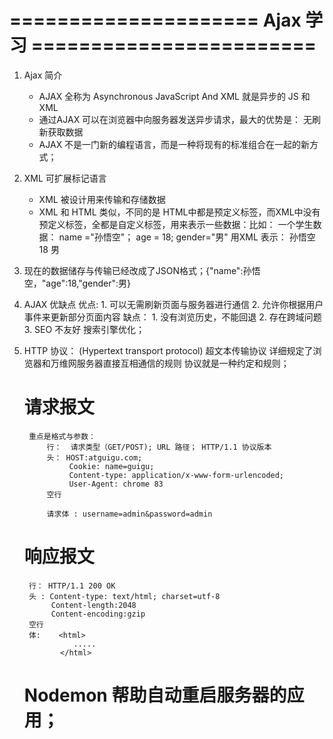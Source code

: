 #  ===================== Ajax 学习 ========================
1. Ajax 简介
    - AJAX 全称为 Asynchronous JavaScript And XML 就是异步的 JS 和 XML
    - 通过AJAX 可以在浏览器中向服务器发送异步请求，最大的优势是： 无刷新获取数据
    - AJAX 不是一门新的编程语言，而是一种将现有的标准组合在一起的新方式；
2. XML 可扩展标记语言
    - XML 被设计用来传输和存储数据
    - XML 和 HTML 类似，不同的是 HTML中都是预定义标签，而XML中没有预定义标签，全都是自定义标签，用来表示一些数据：比如： 
      一个学生数据： name ="孙悟空"； age = 18; gender="男"
      用XML 表示： 
        <student>
            <name>孙悟空</name>
            <age>18</age>
            <gender>男</gender>
        </student>
3. 现在的数据储存与传输已经改成了JSON格式；{"name":孙悟空，"age":18,"gender":男}
4. AJAX 优缺点
    优点: 1. 可以无需刷新页面与服务器进行通信
          2. 允许你根据用户事件来更新部分页面内容
    缺点： 1. 没有浏览历史，不能回退
          2. 存在跨域问题
          3. SEO 不友好 搜索引擎优化；
5. HTTP 协议： (Hypertext transport protocol) 超文本传输协议 详细规定了浏览器和万维网服务器直接互相通信的规则
    协议就是一种约定和规则；
    # 请求报文
        重点是格式与参数：
            行：  请求类型（GET/POST); URL 路径； HTTP/1.1 协议版本
            头： HOST:atguigu.com; 
                 Cookie: name=guigu; 
                 Content-type: application/x-www-form-urlencoded;
                 User-Agent: chrome 83
            空行

            请求体 : username=admin&password=admin
             

    # 响应报文

        行： HTTP/1.1 200 OK
        头 : Content-type: text/html; charset=utf-8
             Content-length:2048
             Content-encoding:gzip
        空行
        体:    <html>
                  .....
               </html>
    # Nodemon 帮助自动重启服务器的应用；
              

